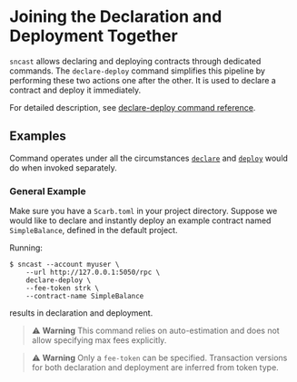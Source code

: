 # Joining the Declaration and Deployment Together

`sncast` allows declaring and deploying contracts through dedicated commands.
The `declare-deploy` command simplifies this pipeline by performing these two actions one after the other. It is used to declare a contract and deploy it immediately.

For detailed description, see [declare-deploy command reference](../appendix/sncast/declare-deploy.md).

## Examples

Command operates under all the circumstances [`declare`](./declare.md) and [`deploy`](./deploy.md) would do when invoked separately.

### General Example

Make sure you have a `Scarb.toml` in your project directory. Suppose we would like to declare and instantly deploy an example contract named `SimpleBalance`, defined in the default project.

Running:

```shell
$ sncast --account myuser \
    --url http://127.0.0.1:5050/rpc \ 
    declare-deploy \
    --fee-token strk \
    --contract-name SimpleBalance
```

results in declaration and deployment.

>  ⚠️ **Warning**
> This command relies on auto-estimation and does not allow specifying max fees explicitly.

> ⚠️ **Warning**
> Only a `fee-token` can be specified. Transaction versions for both declaration and deployment are inferred from token type.